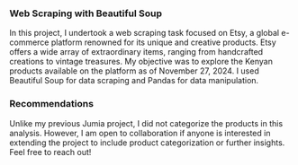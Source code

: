 ### Web Scraping with Beautiful Soup
In this project, I undertook a web scraping task focused on Etsy, a global e-commerce platform renowned for its unique and creative products. Etsy offers a wide array of extraordinary items, ranging from handcrafted creations to vintage treasures. My objective was to explore the Kenyan products available on the platform as of November 27, 2024. I used Beautiful Soup for data scraping and Pandas for data manipulation.

### Recommendations
Unlike my previous Jumia project, I did not categorize the products in this analysis. However, I am open to collaboration if anyone is interested in extending the project to include product categorization or further insights. Feel free to reach out!